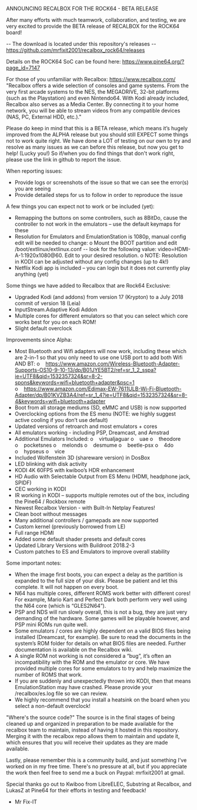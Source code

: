 ANNOUNCING RECALBOX FOR THE ROCK64 - BETA RELEASE

After many efforts with much teamwork, collaboration, and testing, we are very excited to provide the BETA release of RECALBOX for the ROCK64 board! 

-- The download is located under this repository's releases --
https://github.com/mrfixit2001/recalbox_rock64/releases

Details on the ROCK64 SoC can be found here:
https://www.pine64.org/?page_id=7147

For those of you unfamiliar with Recalbox:
https://www.recalbox.com/
"Recalbox offers a wide selection of consoles and game systems. From the very first arcade systems to the NES, the MEGADRIVE, 32-bit platforms (such as the Playstation) and even Nintendo64. With Kodi already included, Recalbox also serves as a Media Center. By connecting it to your home network, you will be able to stream videos from any compatible devices (NAS, PC, External HDD, etc.)."

Please do keep in mind that this is a BETA release, which means it’s hugely improved from the ALPHA release but you should still EXPECT some things not to work quite right. We have done a LOT of testing on our own to try and resolve as many issues as we can before this release, but now you get to help! (Lucky you!) So if/when you do find things that don't work right, please use the link in github to report the issue.

When reporting issues:
 - Provide logs or screenshots of the issue so that we can see the error(s) you are seeing
 - Provide detailed steps for us to follow in order to reproduce the issue

A few things you can expect not to work or be included (yet):
 -  Remapping the buttons on some controllers, such as 8BitDo, cause the controller to not work in the emulators – use the default keymaps for these
 -  Resolution for Emulators and EmulationStation is 1080p, manual config edit will be needed to change: 
    o Mount the BOOT partition and edit /boot/extlinux/extlinux.conf -- look for the following value: video=HDMI-A-1:1920x1080@60. Edit to your desired resolution. 
    o NOTE: Resolution in KODI can be adjusted without any config changes (up to 4k!)
 -  Netflix Kodi app is included – you can login but it does not currently play anything (yet)

Some things we have added to Recalbox that are Rock64 Exclusive:
 -  Upgraded Kodi (and addons) from version 17 (Krypton) to a July 2018 commit of version 18 (Leia)
 -  InputStream.Adaptive Kodi Addon
 -  Multiple cores for different emulators so that you can select which core works best for you on each ROM!
 -  Slight default overclock

Improvements since Alpha:
 -  Most Bluetooth and Wifi adapters will now work, including these which are 2-in-1 so that you only need to use one USB port to add both Wifi AND BT:
    o    https://www.amazon.com/Wireless-Bluetooth-Adapter-Supports-OS10-9-10-13/dp/B01JYE5BT2/ref=sr_1_2_sspa?ie=UTF8&qid=1532357324&sr=8-2-spons&keywords=wifi+bluetooth+adapter&psc=1
    o    https://www.amazon.com/Edimax-EW-7611ULB-Wi-Fi-Bluetooth-Adapter/dp/B01KVZB3A4/ref=sr_1_4?ie=UTF8&qid=1532357324&sr=8-4&keywords=wifi+bluetooth+adapter
 -  Boot from all storage mediums (SD, eMMC and USB) is now supported
 -  Overclocking options from the ES menu (NOTE: we highly suggest active cooling if you don’t use default)
 -  Updated versions of retroarch and most emulators + cores
 -  All emulators working - including PSP, Dreamcast, and Amstrad
 -  Additional Emulators Included:
    o    virtualjaguar
    o    uae
    o    theodore
    o    pocketsnes
    o    melonds
    o    desmume
    o    beetle-psx
    o    4do
    o    hypseus
    o    vice
 -  Included Wolfenstein 3D (shareware version) in DosBox
 -  LED blinking with disk activity
 -  KODI 4K 60FPS with kwiboo’s HDR enhancement
 -  HD Audio with Selectable Output from ES Menu (HDMI, headphone jack, SPIDF)
 -  CEC working in KODI
 -  IR working in KODI – supports multiple remotes out of the box, including the Pine64 / Rockbox remote
 -  Newest Recalbox Version - with Built-In Netplay Features!
 -  Clean boot without messages
 -  Many additional controllers / gamepads are now supported 
 -  Custom kernel (previously borrowed from LE)
 -  Full range HDMI
 -  Added some default shader presets and default cores
 -  Updated Library Versions with Buildroot 2018.2-3
 -  Custom patches to ES and Emulators to improve overall stability

Some important notes:
 -  When the image first boots, you can expect a delay as the partition is expanded to the full size of your disk. Please be patient and let this complete. It will not happen on every boot.
 -  N64 has multiple cores, different ROMS work better with different cores! For example, Mario Kart and Perfect Dark both perform very well using the N64 core (which is “GLES2N64”).
 -  PSP and NDS will run slowly overall, this is not a bug, they are just very demanding of the hardware. Some games will be playable however, and PSP mini ROMs run quite well.
 -  Some emulators / cores are highly dependent on a valid BIOS files being installed (Dreamcast, for example). Be sure to read the documents in the system’s ROM folder for details on what BIOS files are needed. Further documentation is available on the Recalbox wiki.
 -  A single ROM not working is not considered a “bug”, it’s often an incompatibility with the ROM and the emulator or core. We have provided multiple cores for some emulators to try and help maximize the number of ROMS that work.
 -  If you are suddenly and unexpectedly thrown into KODI, then that means EmulationStation may have crashed. Please provide your /recalbox/es.log file so we can review.
 -  We highly recommend that you install a heatsink on the board when you select a non-default overclock! 

"Where's the source code?"
The source is in the final stages of being cleaned up and organized in preparation to be made available for the recalbox team to maintain, instead of having it hosted in this repository. Merging it with the recalbox repo allows them to maintain and update it, which ensures that you will receive their updates as they are made available. 

Lastly, please remember this is a community build, and just something I've worked on in my free time. There's no pressure at all, but if you appreciate the work then feel free to send me a buck on Paypal: mrfixit2001 at gmail.

Special thanks go out to Kwiboo from LibreELEC, Substring at Recalbox, and LukasZ at Pine64 for their efforts in testing and feedback!

- Mr Fix-IT
